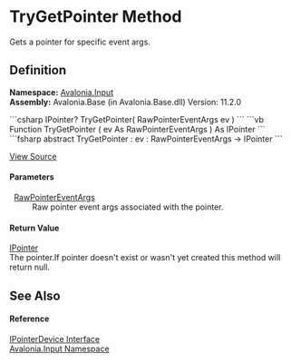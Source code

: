 # TryGetPointer Method


Gets a pointer for specific event args.



## Definition
**Namespace:** <a href="N_Avalonia_Input">Avalonia.Input</a>  
**Assembly:** Avalonia.Base (in Avalonia.Base.dll) Version: 11.2.0

<Tabs groupId="api-code-preview">
<TabItem value="csharp" label="C#">
```csharp
IPointer? TryGetPointer(
	RawPointerEventArgs ev
)
```
</TabItem>
<TabItem value="vb" label="VB">
```vb
Function TryGetPointer ( 
	ev As RawPointerEventArgs
) As IPointer
```
</TabItem>
<TabItem value="fsharp" label="F#">
```fsharp
abstract TryGetPointer : 
        ev : RawPointerEventArgs -> IPointer 
```
</TabItem>
</Tabs>



<a href="https://github.com/AvaloniaUI/Avalonia/tree/master/src/Avalonia.Base/Input/IPointerDevice.cs" title="View the source code">View Source</a>



#### Parameters
<dl><dt>  <a href="T_Avalonia_Input_Raw_RawPointerEventArgs">RawPointerEventArgs</a></dt><dd>Raw pointer event args associated with the pointer.</dd></dl>

#### Return Value
<a href="T_Avalonia_Input_IPointer">IPointer</a>  
The pointer.If pointer doesn't exist or wasn't yet created this method will return null.

## See Also


#### Reference
<a href="T_Avalonia_Input_IPointerDevice">IPointerDevice Interface</a>  
<a href="N_Avalonia_Input">Avalonia.Input Namespace</a>  

